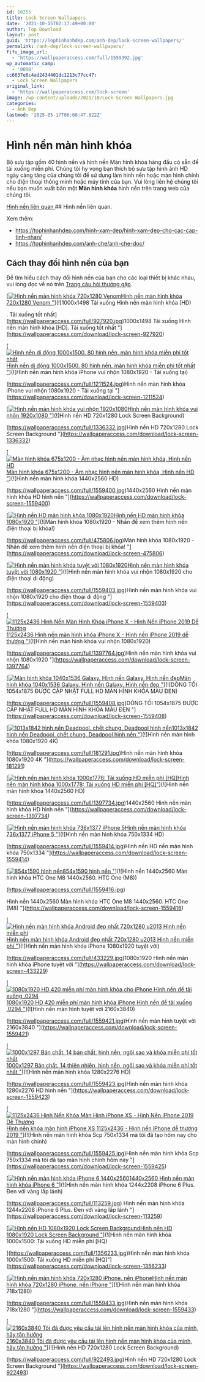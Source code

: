 ```yaml
---
id: 10255
title: Lock Screen Wallpapers
date: '2021-10-15T02:17:49+00:00'
author: Top Download
layout: post
guid: 'https://Tophinhanhdep.com/anh-dep/lock-screen-wallpapers/'
permalink: /anh-dep/lock-screen-wallpapers/
fifu_image_url:
  - 'https://wallpaperaccess.com/full/1559392.jpg'
wp_automatic_camp:
  - '8098'
cc6637e6c4ad2434401dc1213c77cc47:
  - Lock Screen Wallpapers
original_link:
  - 'https://wallpaperaccess.com/lock-screen'
image: /wp-content/uploads/2021/10/Lock-Screen-Wallpapers.jpg
categories:
  - Ảnh Đẹp
lastmod: '2025-05-17T06:08:47.822Z'
---
```

# Hình nền màn hình khóa

Bộ sưu tập gồm 40 hình nền và hình nền Màn hình khóa hàng đầu có sẵn để tải xuống miễn phí. Chúng tôi hy vọng bạn thích bộ sưu tập hình ảnh HD ngày càng tăng của chúng tôi để sử dụng làm hình nền hoặc màn hình chính cho điện thoại thông minh hoặc máy tính của bạn. Vui lòng liên hệ chúng tôi nếu bạn muốn xuất bản một **Màn hình khóa** hình nền trên trang web của chúng tôi.

[Hình nền liên quan ](#related) ## Hình nền liên quan.

   
 Xem thêm:

   
- <https://tophinhanhdep.com/hinh-xam-dep/hinh-xam-dep-cho-cac-cap-tinh-nhan/>
- <https://tophinhanhdep.com/anh-che/anh-che-doc/>

## Cách thay đổi hình nền của bạn

Để tìm hiểu cách thay đổi hình nền của bạn cho các loại thiết bị khác nhau, vui lòng đọc về nó trên [Trang câu hỏi thường gặp](https://tophinhanhdep.com/faq/).

  
[[![Hình nền màn hình khóa 720x1280 Venom](https://wallpaperaccess.com/full/1559392.jpg)Hình nền màn hình khóa 720x1280 Venom "](https://wallpaperaccess.com/download/lock-screen-1559392)](![1000x1498 Tải xuống Hình nền màn hình khóa [HD)

.  Tải xuống tốt nhất](https://wallpaperaccess.com/full/927920.jpg)1000x1498 Tải xuống Hình nền màn hình khóa \[HD\]. Tải xuống tốt nhất "](https://wallpaperaccess.com/download/lock-screen-927920)

[[![Hình nền di động 1000x1500.  80 hình nền, màn hình khóa miễn phí tốt nhất](https://wallpaperaccess.com/full/1559395.jpg)Hình nền di động 1000x1500. 80 hình nền, màn hình khóa miễn phí tốt nhất "](https://wallpaperaccess.com/download/lock-screen-1559395)](![Hình nền màn hình khóa iPhone vui nhộn 1080x1920 - Tải xuống tại)

(https://wallpaperaccess.com/full/1211524.jpg)Hình nền màn hình khóa iPhone vui nhộn 1080x1920 - Tải xuống tại "](https://wallpaperaccess.com/download/lock-screen-1211524)

[[![Hình nền màn hình khóa vui nhộn 1920x1080](https://wallpaperaccess.com/full/1559397.png)Hình nền màn hình khóa vui nhộn 1920x1080 "](https://wallpaperaccess.com/download/lock-screen-1559397)](![Hình nền HD 720x1280 Lock Screen Background)

(https://wallpaperaccess.com/full/1336332.jpg)Hình nền HD 720x1280 Lock Screen Background "](https://wallpaperaccess.com/download/lock-screen-1336332)

[[![Màn hình khóa 675x1200 - Âm nhạc hình nền màn hình khóa, Hình nền HD](https://wallpaperaccess.com/full/1397791.jpg)Màn hình khóa 675x1200 - Âm nhạc hình nền màn hình khóa, Hình nền HD "](https://wallpaperaccess.com/download/lock-screen-1397791)](![Hình nền màn hình khóa 1440x2560 HD)

(https://wallpaperaccess.com/full/1559400.jpg)1440x2560 Hình nền màn hình khóa HD hình nền "](https://wallpaperaccess.com/download/lock-screen-1559400)

[[![Hình nền HD màn hình khóa 1080x1920](https://wallpaperaccess.com/full/1397732.jpg)Hình nền HD màn hình khóa 1080x1920 "](https://wallpaperaccess.com/download/lock-screen-1397732)](![Màn hình khóa 1080x1920 - Nhấn để xem thêm hình nền điện thoại bị khóa!)

(https://wallpaperaccess.com/full/475806.jpg)Màn hình khóa 1080x1920 - Nhấn để xem thêm hình nền điện thoại bị khóa! "](https://wallpaperaccess.com/download/lock-screen-475806)

[[![Hình nền màn hình khóa tuyệt vời 1080x1920](https://wallpaperaccess.com/full/24124.jpg)Hình nền màn hình khóa tuyệt vời 1080x1920 "](https://wallpaperaccess.com/download/lock-screen-24124)](![Hình nền màn hình khóa vui nhộn 1080x1920 cho điện thoại di động)

(https://wallpaperaccess.com/full/1559403.jpg)Hình nền màn hình khóa vui nhộn 1080x1920 cho điện thoại di động "](https://wallpaperaccess.com/download/lock-screen-1559403)

[[![1125x2436 Hình Nền Màn Hình Khóa iPhone X - Hình Nền iPhone 2019 Dễ Thương](https://wallpaperaccess.com/full/1528210.jpg)1125x2436 Hình nền màn hình khóa iPhone X - Hình nền iPhone 2019 dễ thương "](https://wallpaperaccess.com/download/lock-screen-1528210)](![Hình nền màn hình khóa vui nhộn 1080x1920)

(https://wallpaperaccess.com/full/1397764.jpg)Hình nền màn hình khóa vui nhộn 1080x1920 "](https://wallpaperaccess.com/download/lock-screen-1397764)

[[![Màn hình khóa 1040x1536 Galaxy.  Hình nền Galaxy, Hình nền đẹp](https://wallpaperaccess.com/full/195260.jpg)Màn hình khóa 1040x1536 Galaxy. Hình nền Galaxy, Hình nền đẹp "](https://wallpaperaccess.com/download/lock-screen-195260)](![DÒNG TỐI 1054x1875 ĐƯỢC CẬP NHẬT FULL HD MÀN HÌNH KHÓA MÀU ĐEN)

(https://wallpaperaccess.com/full/1559408.jpg)DÒNG TỐI 1054x1875 ĐƯỢC CẬP NHẬT FULL HD MÀN HÌNH KHÓA MÀU ĐEN "](https://wallpaperaccess.com/download/lock-screen-1559408)

[[![1013x1842 hình nền Deadpool.  chết chung.  Deadpool hình nền](https://wallpaperaccess.com/full/12291.jpg)1013x1842 hình nền Deadpool. chết chung. Deadpool hình nền "](https://wallpaperaccess.com/download/lock-screen-12291)](![Hình nền màn hình khóa 1080x1920 4K)

(https://wallpaperaccess.com/full/181291.jpg)Hình nền màn hình khóa 1080x1920 4K "](https://wallpaperaccess.com/download/lock-screen-181291)

[[![Hình nền màn hình khóa 1000x1778: Tải xuống HD miễn phí [HQ]](https://wallpaperaccess.com/full/1355127.jpg)Hình nền màn hình khóa 1000x1778: Tải xuống HD miễn phí \[HQ\]"](https://wallpaperaccess.com/download/lock-screen-1355127)](![Hình nền màn hình khóa 1440x2560 HD)

(https://wallpaperaccess.com/full/1397734.jpg)1440x2560 Hình nền màn hình khóa HD hình nền "](https://wallpaperaccess.com/download/lock-screen-1397734)

[[![Hình nền màn hình khóa 736x1377 iPhone 5](https://wallpaperaccess.com/full/438165.jpg)Hình nền màn hình khóa 736x1377 iPhone 5 "](https://wallpaperaccess.com/download/lock-screen-438165)](![Hình nền màn hình khóa 750x1334 HD)

(https://wallpaperaccess.com/full/1559414.jpg)Hình nền HD nền màn hình khóa 750x1334 "](https://wallpaperaccess.com/download/lock-screen-1559414)

[[![854x1590 hình nền](https://wallpaperaccess.com/full/1559415.png)854x1590 hình nền "](https://wallpaperaccess.com/download/lock-screen-1559415)](![Hình nền 1440x2560 Màn hình khóa HTC One M8 1440x2560.  HTC One (M8))

(https://wallpaperaccess.com/full/1559416.jpg)

Hình nền 1440x2560 Màn hình khóa HTC One M8 1440x2560. HTC One (M8) "](https://wallpaperaccess.com/download/lock-screen-1559416)

[[![Hình nền màn hình khóa Android đẹp nhất 720x1280  u2013 Hình nền miễn phí](https://wallpaperaccess.com/full/668390.jpg)Hình nền màn hình khóa Android đẹp nhất 720x1280 u2013 Hình nền miễn phí "](https://wallpaperaccess.com/download/lock-screen-668390)](![Hình nền màn hình khóa iPhone 1080x1920 tuyệt vời)

(https://wallpaperaccess.com/full/433229.jpg)1080x1920 Hình nền màn hình khóa iPhone tuyệt vời "](https://wallpaperaccess.com/download/lock-screen-433229)

[ [![1080x1920 HD 420 miễn phí màn hình khóa cho iPhone Hình nền để tải xuống .0294](https://wallpaperaccess.com/full/626407.png)1080x1920 HD 420 miễn phí màn hình khóa iPhone Hình nền để tải xuống .0294 "](https://wallpaperaccess.com/download/lock-screen-626407)](![Hình nền màn hình tuyệt vời 2160x3840)

(https://wallpaperaccess.com/full/1559421.jpg)Hình nền màn hình tuyệt vời 2160x3840 "](https://wallpaperaccess.com/download/lock-screen-1559421)

[[![1000x1297 Bản chất.  14 bản chất, hình nền, ngôi sao và khóa miễn phí tốt nhất](https://wallpaperaccess.com/full/1559422.jpg)1000x1297 Bản chất. 14 thiên nhiên, hình nền, ngôi sao và khóa miễn phí tốt nhất "](https://wallpaperaccess.com/download/lock-screen-1559422)](![Hình nền màn hình khóa 1280x2276 HD)

(https://wallpaperaccess.com/full/1559423.jpg)Hình nền màn hình khóa 1280x2276 HD hình nền "](https://wallpaperaccess.com/download/lock-screen-1559423)

[[![1125x2436 Hình Nền Khóa Màn Hình iPhone XS - Hình Nền iPhone 2019 Dễ Thương](https://wallpaperaccess.com/full/1346077.jpg)Hình nền khóa màn hình iPhone XS 1125x2436 - Hình nền iPhone dễ thương 2019 "](https://wallpaperaccess.com/download/lock-screen-1346077)](![Hình nền màn hình khóa Scp 750x1334 mà tôi đã tạo hôm nay cho màn hình chính)

(https://wallpaperaccess.com/full/1559425.jpg)Hình nền màn hình khóa Scp 750x1334 mà tôi đã tạo màn hình chính hôm nay "](https://wallpaperaccess.com/download/lock-screen-1559425)

[[![Hình nền màn hình khóa iPhone 6 1440x2560](https://wallpaperaccess.com/full/1559426.jpg)1440x2560 Hình nền màn hình khóa iPhone 6 "](https://wallpaperaccess.com/download/lock-screen-1559426)](![Hình nền màn hình khóa 1244x2208 iPhone 6 Plus.  Đen với vàng lấp lánh)

(https://wallpaperaccess.com/full/113259.jpg) Hình nền màn hình khóa 1244x2208 iPhone 6 Plus. Đen với vàng lấp lánh "](https://wallpaperaccess.com/download/lock-screen-113259)

[[![Hình nền HD 1080x1920 Lock Screen Background](https://wallpaperaccess.com/full/1397748.jpg)Hình nền HD 1080x1920 Lock Screen Background "](https://wallpaperaccess.com/download/lock-screen-1397748)](![Hình nền màn hình khóa 1000x1500: Tải xuống HD miễn phí [HQ)

](https://wallpaperaccess.com/full/1356233.jpg)Hình nền màn hình khóa 1000x1500: Tải xuống HD miễn phí \[HQ\]"](https://wallpaperaccess.com/download/lock-screen-1356233)

[[![Hình nền màn hình khóa 720x1280 iPhone.  nền iPhone](https://wallpaperaccess.com/full/1559431.jpg)Hình nền màn hình khóa 720x1280 iPhone. nền iPhone "](https://wallpaperaccess.com/download/lock-screen-1559431)](![Hình nền màn hình khóa 718x1280)

(https://wallpaperaccess.com/full/1559433.jpg)Hình nền màn hình khóa 718x1280 "](https://wallpaperaccess.com/download/lock-screen-1559433)

[[![2160x3840 Tôi đã được yêu cầu tải lên hình nền màn hình khóa của mình, hãy tận hưởng](https://wallpaperaccess.com/full/1559434.jpg)2160x3840 Tôi đã được yêu cầu tải lên hình nền màn hình khóa của mình, hãy tận hưởng "](https://wallpaperaccess.com/download/lock-screen-1559434)](![Hình nền HD 720x1280 Lock Screen Background)

(https://wallpaperaccess.com/full/922493.jpg)Hình nền HD 720x1280 Lock Screen Background "](https://wallpaperaccess.com/download/lock-screen-922493)
